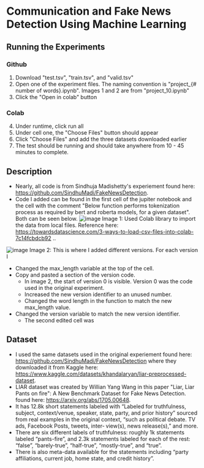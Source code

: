 # Communication and Fake News Detection Using Machine Learning

## Running the Experiments
### Github
 1. Download "test.tsv", "train.tsv", and "valid.tsv"
 2. Open one of the experiment files. The naming convention is "project_{# number of words}.ipynb". Images 1 and 2 are from "project_10.ipynb"
 3. Click the "Open in colab" button
 ### Colab
 4. Under runtime, click run all 
 5. Under cell one, the "Choose Files" button should appear
 6. Click "Choose Files" and add the three datasets downloaded earlier 
 7. The test should be running and should take anywhere from 10 - 45 minutes to complete. 

## Description
 - Nearly, all code is from Sindhuja Madishetty's experiement found here: https://github.com/SindhuMadi/FakeNewsDetection. 
 - Code I added can be found in the first cell of the jupiter notebook and  the cell with the comment "Below function performs tokenization process as required by bert and roberta models, for a given dataset". Both can be seen below. 
 ![image](https://user-images.githubusercontent.com/54744576/201969117-a4ffe708-4b1c-45c1-addf-3f2c70e1c6d5.png)
 Image 1: Used Colab library to import the data from local files. Reference here: https://towardsdatascience.com/3-ways-to-load-csv-files-into-colab-7c14fcbdcb92 .. 
 
![image](https://user-images.githubusercontent.com/54744576/201968777-671c25fe-02dc-49e1-beb3-d257d043d653.png)
Image 2: This is where I added different versions. 
For each version I 
 - Changed the max_length variable at the top of the cell. 
 - Copy and pasted a section of the version code. 
	 - In image 2, the start of version 0 is visible. Version 0 was the code used in the original experiment. 
	 - Increased the new version identifier to an unused number.
	 - Changed the word length in the function to match the new max_length value. 
 - Changed the version variable to match the new version identifier.  
	 - The second edited cell was 
 ## Dataset
 - I used the same datasets used in the original experiement found here: https://github.com/SindhuMadi/FakeNewsDetection where they downloaded it from Kaggle here: https://www.kaggle.com/datasets/khandalaryan/liar-preprocessed-dataset. 
 - LIAR dataset was created by Willian Yang Wang in this paper "Liar, Liar Pants on fire": A New Benchmark Dataset for Fake News Detection. found here:  https://arxiv.org/abs/1705.00648. 
 - It has 12.8k short statements labeled with “Labeled for truthfulness, subject, context/venue, speaker, state, party, and prior history” sourced from real examples in the original context, “such as political debate. TV ads, Facebook Posts, tweets, inter‐ view(s), news release(s),” and more. 
 - There are six different labels of truthfulness: roughly 1k statements labeled “pants-fire”, and 2.3k statements labeled for each of the rest: “false”, “barely-true”, “half-true”, “mostly-true”, and “true”. 
 - There is also meta-data available for the statements including “party affiliations, current job, home state, and credit history”.
